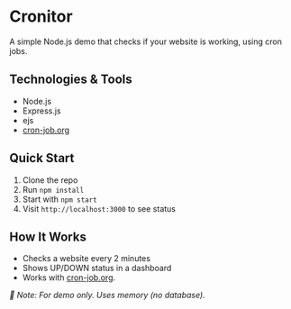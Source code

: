 # Cronitor

A simple Node.js demo that checks if your website is working, using cron jobs.

## Technologies & Tools

- Node.js
- Express.js
- ejs
- [cron-job.org](https://cron-job.org/en/)

## Quick Start

1. Clone the repo
2. Run `npm install`
3. Start with `npm start`
4. Visit `http://localhost:3000` to see status

## How It Works

- Checks a website every 2 minutes
- Shows UP/DOWN status in a dashboard
- Works with [cron-job.org](https://cron-job.org/en/).

_📌 Note: For demo only. Uses memory (no database)._
